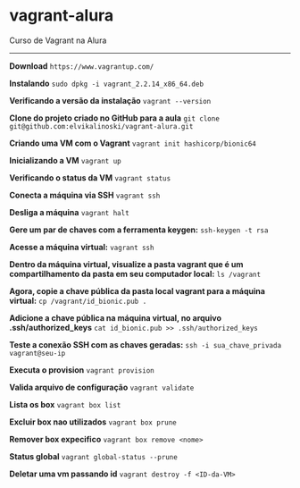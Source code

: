 # vagrant-alura
Curso de Vagrant na Alura

---
**Download**
 ```https://www.vagrantup.com/```

**Instalando**
 ```sudo dpkg -i vagrant_2.2.14_x86_64.deb```

**Verificando a versão da instalação**
 ```vagrant --version```

**Clone do projeto criado no GitHub para a aula**
 ```git clone git@github.com:elvikalinoski/vagrant-alura.git```

**Criando uma VM com o Vagrant**
 ```vagrant init hashicorp/bionic64```

**Inicializando a VM**
 ```vagrant up```

**Verificando o status da VM**
 ```vagrant status```

**Conecta a máquina via SSH**
 ```vagrant ssh```

**Desliga a máquina**
 ```vagrant halt```

**Gere um par de chaves com a ferramenta keygen:**
 ```ssh-keygen -t rsa```

**Acesse a máquina virtual:**
 ```vagrant ssh```

**Dentro da máquina virtual, visualize a pasta vagrant que é um compartilhamento da pasta em seu computador local:**
 ```ls /vagrant```

**Agora, copie a chave pública da pasta local vagrant para a máquina virtual:**
 ```cp /vagrant/id_bionic.pub .```

**Adicione a chave pública na máquina virtual, no arquivo .ssh/authorized_keys**
 ```cat id_bionic.pub >> .ssh/authorized_keys```

**Teste a conexão SSH com as chaves geradas:**
 ```ssh -i sua_chave_privada vagrant@seu-ip```

**Executa o provision**
 ```vagrant provision```


**Valida arquivo de configuração**
 ```vagrant validate```

**Lista os box**
 ```vagrant box list```

**Excluir box nao utilizados**
 ```vagrant box prune```

**Remover box expecifico**
 ```vagrant box remove <nome>```

**Status global**
 ```vagrant global-status --prune```

**Deletar uma vm passando id**
 ```vagrant destroy -f <ID-da-VM>```